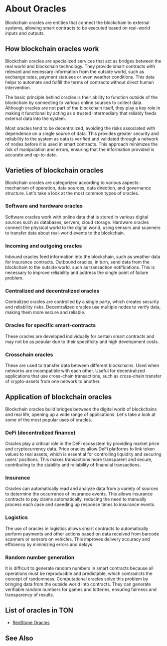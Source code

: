 # About Oracles

Blockchain oracles are entities that connect the blockchain to external systems, allowing smart contracts to be executed based on real-world inputs and outputs.

## How blockchain oracles work

Blockchain oracles are specialized services that act as bridges between the real world and blockchain technology. They provide smart contracts with relevant and necessary information from the outside world, such as exchange rates, payment statuses or even weather conditions. This data helps to automate and fulfill the terms of contracts without direct human intervention.
	
The basic principle behind oracles is their ability to function outside of the blockchain by connecting to various online sources to collect data. Although oracles are not part of the blockchain itself, they play a key role in making it functional by acting as a trusted intermediary that reliably feeds external data into the system.
	
Most oracles tend to be decentralized, avoiding the risks associated with dependence on a single source of data. This provides greater security and reliability to the system as data is verified and validated through a network of nodes before it is used in smart contracts. This approach minimizes the risk of manipulation and errors, ensuring that the information provided is accurate and up-to-date.

## Varieties of blockchain oracles

Blockchain oracles are categorized according to various aspects: mechanism of operation, data sources, data direction, and governance structure. Let's take a look at the most common types of oracles.

### Software and hardware oracles  
	
Software oracles work with online data that is stored in various digital sources such as databases, servers, cloud storage. Hardware oracles connect the physical world to the digital world, using sensors and scanners to transfer data about real-world events to the blockchain.

### Incoming and outgoing oracles
	
Inbound oracles feed information into the blockchain, such as weather data for insurance contracts. Outbound oracles, in turn, send data from the blockchain to the outside world, such as transaction notifications. This is necessary to improve reliability and address the single point of failure problem.

### Centralized and decentralized oracles
	
Centralized oracles are controlled by a single party, which creates security and reliability risks. Decentralized oracles use multiple nodes to verify data, making them more secure and reliable.

### Oracles for specific smart-contracts
	
These oracles are developed individually for certain smart contracts and may not be as popular due to their specificity and high development costs.

### Crosschain oracles
	
These are used to transfer data between different blockchains. Used when networks are incompatible with each other. Useful for decentralized applications that use cross-chain transactions, such as cross-chain transfer of crypto-assets from one network to another.


## Application of blockchain oracles
	
Blockchain oracles build bridges between the digital world of blockchains and real life, opening up a wide range of applications. Let's take a look at some of the most popular uses of oracles.

### DeFi (decentralized finance)
	
Oracles play a critical role in the DeFi ecosystem by providing market price and cryptocurrency data. Price oracles allow DeFi platforms to link token values to real assets, which is essential for controlling liquidity and securing users' positions. This makes transactions more transparent and secure, contributing to the stability and reliability of financial transactions.

### Insurance
	
Oracles can automatically read and analyze data from a variety of sources to determine the occurrence of insurance events. This allows insurance contracts to pay claims automatically, reducing the need to manually process each case and speeding up response times to insurance events.

### Logistics
	
The use of oracles in logistics allows smart contracts to automatically perform payments and other actions based on data received from barcode scanners or sensors on vehicles. This improves delivery accuracy and efficiency by minimizing errors and delays.

### Random number generation
	 
It is difficult to generate random numbers in smart contracts because all operations must be reproducible and predictable, which contradicts the concept of randomness. Computational oracles solve this problem by bringing data from the outside world into contracts. They can generate verifiable random numbers for games and lotteries, ensuring fairness and transparency of results.

## List of oracles in TON

* [RedStone Oracles](/develop/oracles/red_stone) 

## See Also

